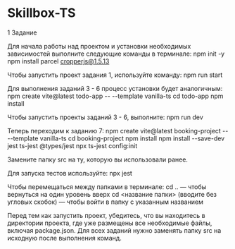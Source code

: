 # Skillbox-TS
1 Задание

Для начала работы над проектом и установки необходимых зависимостей выполните следующие команды в терминале:
npm init -y
npm install parcel cropperjs@1.5.13

Чтобы запустить проект задания 1, используйте команду:
npm run start

Для выполнения заданий 3 - 6 процесс установки будет аналогичным:
npm create vite@latest todo-app -- --template vanilla-ts
cd todo-app
npm install

Чтобы запустить проекты заданий 3 - 6, выполните:
npm run dev

Теперь переходим к заданию 7:
npm create vite@latest booking-project -- --template vanilla-ts
cd booking-project
npm install
npm install --save-dev jest ts-jest @types/jest
npx ts-jest config:init


Замените папку src на ту, которую вы использовали ранее.

Для запуска тестов используйте:
npx jest

Чтобы перемещаться между папками в терминале:
cd .. — чтобы вернуться на один уровень вверх
cd <название папки> (вводите без угловых скобок) — чтобы войти в папку с указанным названием

Перед тем как запустить проект, убедитесь, что вы находитесь в директории проекта, где уже размещены все необходимые файлы, включая package.json.
Для всех заданий нужно заменять папку src на исходную после выполнения команд.
